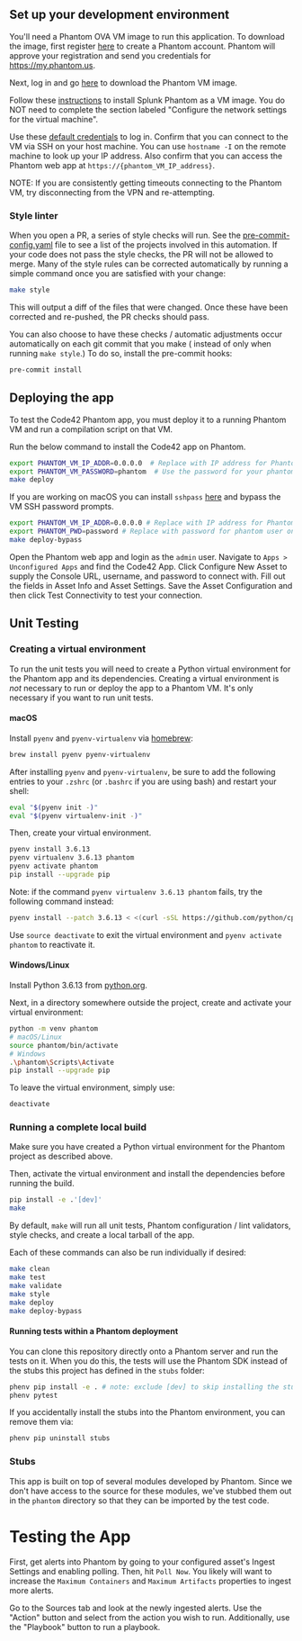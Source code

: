 ## Set up your development environment

You'll need a Phantom OVA VM image to run this application. To download the image, first
register [here](https://my.phantom.us/signup/)
to create a Phantom account. Phantom will approve your registration and send you credentials for https://my.phantom.us.

Next, log in and go [here](https://my.phantom.us/downloads/) to download the Phantom VM image.

Follow these [instructions](https://docs.splunk.com/Documentation/Phantom/4.10.3/Install/InstallOVA) to install Splunk
Phantom as a VM image. You do NOT need to complete the section labeled "Configure the network settings for the virtual
machine".

Use these [default credentials](https://docs.splunk.com/Documentation/Phantom/4.10.3/Install/Reference) to log in.
Confirm that you can connect to the VM via SSH on your host machine. You can use `hostname -I` on the remote machine to
look up your IP address. Also confirm that you can access the Phantom web app at `https://{phantom_VM_IP_address}`.

NOTE: If you are consistently getting timeouts connecting to the Phantom VM, try disconnecting from the VPN and
re-attempting.

### Style linter

When you open a PR, a series of style checks will run. See the [pre-commit-config.yaml](.pre-commit-config.yaml) file to
see a list of the projects involved in this automation. If your code does not pass the style checks, the PR will not be
allowed to merge. Many of the style rules can be corrected automatically by running a simple command once you are
satisfied with your change:

```bash
make style
```

This will output a diff of the files that were changed. Once these have been corrected and re-pushed, the PR checks
should pass.

You can also choose to have these checks / automatic adjustments occur automatically on each git commit that you make (
instead of only when running `make style`.) To do so, install the pre-commit hooks:

```bash
pre-commit install
```

## Deploying the app

To test the Code42 Phantom app, you must deploy it to a running Phantom VM and run a compilation script on that VM.

Run the below command to install the Code42 app on Phantom.

```bash
export PHANTOM_VM_IP_ADDR=0.0.0.0  # Replace with IP address for Phantom VM
export PHANTOM_VM_PASSWORD=phantom  # Use the password for your phantom admin user.
make deploy
```

If you are working on macOS you can
install `sshpass` [here](https://stackoverflow.com/questions/32255660/how-to-install-sshpass-on-mac/62623099#62623099)
and bypass the VM SSH password prompts.

```bash
export PHANTOM_VM_IP_ADDR=0.0.0.0 # Replace with IP address for Phantom VM
export PHANTOM_PWD=password # Replace with password for phantom user on Phantom VM
make deploy-bypass
```

Open the Phantom web app and login as the `admin` user. Navigate to `Apps > Unconfigured Apps` and find the Code42 App.
Click Configure New Asset to supply the Console URL, username, and password to connect with. Fill out the fields in
Asset Info and Asset Settings. Save the Asset Configuration and then click Test Connectivity to test your connection.

## Unit Testing

### Creating a virtual environment

To run the unit tests you will need to create a Python virtual environment for the Phantom app and its dependencies.
Creating a virtual environment is *not* necessary to run or deploy the app to a Phantom VM. It's only necessary if you
want to run unit tests.

#### macOS

Install `pyenv` and `pyenv-virtualenv` via [homebrew](https://brew.sh/):

```bash
brew install pyenv pyenv-virtualenv
```

After installing `pyenv` and `pyenv-virtualenv`, be sure to add the following entries to your `.zshrc` (or `.bashrc` if
you are using bash) and restart your shell:

```bash
eval "$(pyenv init -)"
eval "$(pyenv virtualenv-init -)"
```

Then, create your virtual environment.

```bash
pyenv install 3.6.13
pyenv virtualenv 3.6.13 phantom
pyenv activate phantom
pip install --upgrade pip
```

Note: if the command `pyenv virtualenv 3.6.13 phantom` fails, try the following command instead:

```bash
pyenv install --patch 3.6.13 < <(curl -sSL https://github.com/python/cpython/commit/8ea6353.patch)
```

Use `source deactivate` to exit the virtual environment and `pyenv activate phantom` to reactivate it.

#### Windows/Linux

Install Python 3.6.13 from [python.org](https://python.org).

Next, in a directory somewhere outside the project, create and activate your virtual environment:

```bash
python -m venv phantom
# macOS/Linux
source phantom/bin/activate
# Windows
.\phantom\Scripts\Activate
pip install --upgrade pip
```

To leave the virtual environment, simply use:

```bash
deactivate
```

### Running a complete local build

Make sure you have created a Python virtual environment for the Phantom project as described above.

Then, activate the virtual environment and install the dependencies before running the build.

```bash
pip install -e .'[dev]'
make
```

By default, `make` will run all unit tests, Phantom configuration / lint validators, style checks, and create a local
tarball of the app.

Each of these commands can also be run individually if desired:

```bash
make clean
make test
make validate
make style
make deploy
make deploy-bypass
```

#### Running tests within a Phantom deployment

You can clone this repository directly onto a Phantom server and run the tests on it. When you do this, the tests will
use the Phantom SDK instead of the stubs this project has defined in the `stubs` folder:

```bash
phenv pip install -e . # note: exclude [dev] to skip installing the stubs
phenv pytest
```

If you accidentally install the stubs into the Phantom environment, you can remove them via:

```bash
phenv pip uninstall stubs
```

### Stubs

This app is built on top of several modules developed by Phantom. Since we don't have access to the source for these
modules, we've stubbed them out in the `phantom` directory so that they can be imported by the test code.

# Testing the App

First, get alerts into Phantom by going to your configured asset's Ingest Settings and enabling
polling. Then, hit `Poll Now`. You likely will want to increase the `Maximum Containers` and `Maximum Artifacts`
properties to ingest more alerts.

Go to the Sources tab and look at the newly ingested alerts. Use the "Action" button and select from the action you
wish to run. Additionally, use the "Playbook" button to run a playbook.
